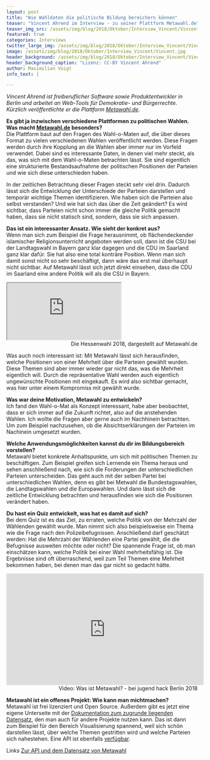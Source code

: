 ```yaml
---
layout: post
title: "Wie Wahldaten die politische Bildung bereichern können"
teaser: "Vincent Ahrend im Interview - zu seiner Plattform Metawahl.de"
teaser_img_src: /assets/img/blog/2018/Oktober/Interview_Vincent/Vincent.jpg
featured: true
categories: Interviews
twitter_large_img: /assets/img/blog/2018/Oktober/Interview_Vincent/Vincent.jpg
image: /assets/img/blog/2018/Oktober/Interview_Vincent/Vincent.jpg
header_background: /assets/img/blog/2018/Oktober/Interview_Vincent/Vincent.jpg
header_background_caption: "Lizenz: CC-BY Vincent Ahrend"
author: Maximilian Voigt
info_text: |

---
```

*Vincent Ahrend ist freiberuflicher Software sowie Produktentwickler in Berlin und arbeitet an Web-Tools für Demokratie- und Bürgerrechte. Kürzlich veröffentlichte er die Plattform [Metawahl.de](https://metawahl.de/).*

**Es gibt ja inzwischen verschiedene Plattformen zu politischen Wahlen. Was macht [Metawahl.de](https://metawahl.de/) besonders?**<br>
Die Plattform baut auf den Fragen des Wahl-o-Maten auf, die über dieses Format zu vielen verschiedenen Wahlen  veröffentlicht werden. Diese Fragen werden durch ihre Kopplung an die Wahlen aber immer nur im Vorfeld verwendet. Dabei sind es interessante Daten, in denen viel mehr steckt, als das, was sich mit dem Wahl-o-Maten betrachten lässt. Sie sind eigentlich eine strukturierte Bestandsaufnahme der politischen Positionen der Parteien und wie sich diese unterschieden haben.

In der zeitlichen Betrachtung dieser Fragen steckt sehr viel drin. Dadurch lässt sich die Entwicklung der Unterschiede der Parteien darstellen und temporär wichtige Themen identifizieren. Wie haben sich die Parteien also selbst verstanden? Und wie hat sich das über die Zeit geändert? Es wird sichtbar, dass Parteien nicht schon immer die gleiche Politik gemacht haben, dass sie nicht statisch sind, sondern, dass sie sich anpassen.

**Das ist ein interessanter Ansatz. Wie sieht der konkret aus?**<br>
Wenn man sich zum Beispiel die Frage herausnimmt, ob flächendeckender islamischer Religionsunterricht angeboten werden soll, dann ist die CSU bei der Landtagswahl in Bayern ganz klar dagegen und die CDU im Saarland ganz klar dafür. Sie hat also eine total konträre Position. Wenn man sich damit sonst nicht so sehr beschäftigt, dann wäre das erst mal überhaupt nicht sichtbar. Auf Metawahl lässt sich jetzt direkt einsehen, dass die CDU im Saarland eine andere Politik will als die CSU in Bayern.

<div class="video"><iframe src="https://metawahl.de/iframe/hessen/44"></iframe></div>
<div class="caption" style="text-align: right">Die Hessenwahl 2018, dargestellt auf Metawahl.de</div>

Was auch noch interessant ist: Mit Metawahl lässt sich  herausfinden, welche Positionen von einer Mehrheit über die Parteien gewählt wurden. Diese Themen sind aber immer wieder gar nicht das, was die Mehrheit eigentlich will. Durch die repräsentative Wahl werden auch eigentlich ungewünschte Positionen mit eingekauft. Es wird also sichtbar gemacht, was hier unter einem Kompromiss mit gewählt wurde.

**Was war deine Motivation, Metawahl zu entwickeln?**<br>
Ich fand den Wahl-o-Mat als Konzept interessant, habe aber beobachtet, dass er sich immer auf die Zukunft richtet, also auf die anstehenden Wahlen. Ich wollte die Fragen aber gerne auch im Nachhinein betrachten. Um zum Beispiel nachzusehen, ob die Absichtserklärungen der Parteien im Nachinein umgesetzt wurden.

**Welche Anwendungsmöglichkeiten kannst du dir im Bildungsbereich vorstellen?**<br>
Metawahl bietet konkrete Anhaltspunkte, um sich mit politischen Themen zu beschäftigen. Zum Beispiel greifen sich Lernende ein Thema heraus und sehen anschließend nach, wie sich die Forderungen der unterschiedlichen Parteien unterscheiden. Das geht auch mit der selben Partei bei unterschiedlichen Wahlen, denn es gibt bei Metwahl die Bundestagswahlen, die Landtagswahlen und die Europawahlen. Und dann lässt sich die zeitliche Entwicklung betrachten und herausfinden wie sich die Positionen verändert haben.

**Du hast ein Quiz entwickelt, was hat es damit auf sich?**<br>
Bei dem Quiz ist es das Ziel, zu erraten, welche Politik von der Mehrzahl der Wählenden gewählt wurde. Man nimmt sich also beispielsweise ein Thema wie die Frage nach den Polizeibefugnissen. Anschließend darf geschätzt werden: Hat die Mehrzahl der Wählenden eine Partei gewählt, die die Befugnisse ausweiten möchte oder nicht? Die spannende Frage ist, ob man einschätzen kann, welche Politik bei einer Wahl mehrheitsfähig ist. Die Ergebnisse sind oft überraschend, weil zum Teil Themen eine Mehrheit bekommen haben, bei denen man das gar nicht so gedacht hätte.

<div class="video"><iframe width="520" height="294" src="https://media.ccc.de/v/jh-berlin-2018-7-lightning_talk_metawahl_wahl_o_mat_im_remix/oembed" frameborder="0" allowfullscreen></iframe></div>
<div class="caption" style="text-align: right">Video: Was ist Metawahl? - bei jugend hack Berlin 2018</div>

**Metawahl ist ein offenes Projekt: Wie kann man michtmachen?**<br>
Metawahl ist frei lizenziert und Open Source. Außerdem gibt es jetzt eine eigene Unterseite mit der [Dokumentation zum zugrunde liegenden Datensatz](https://metawahl.de/daten/), den man auch für andere Projekte nutzen kann. Das ist dann zum Beispiel für den Bereich Visualisierung spannend, weil sich schön darstellen lässt, über welche Themen gestritten wird und welche Parteien sich nahestehen. Eine API ist ebenfalls [verfügbar](https://metawahl.de/daten/).

<p class="link-list">
    <span class="link-list-headline">Links</span>
        <a class="external-link" href="https://metawahl.de/daten/" target="_blank">Zur API und dem Datensatz von Metawahl</a>
</p>
